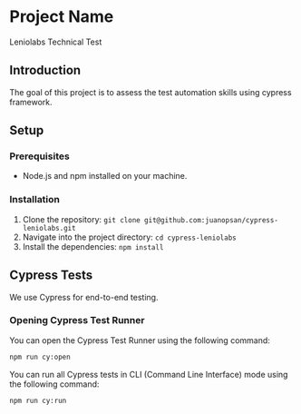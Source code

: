 # Project Name

Leniolabs Technical Test

## Introduction

The goal of this project is to assess the test automation skills using cypress framework.

## Setup

### Prerequisites

- Node.js and npm installed on your machine.

### Installation

1. Clone the repository: `git clone git@github.com:juanopsan/cypress-leniolabs.git`
2. Navigate into the project directory: `cd cypress-leniolabs`
3. Install the dependencies: `npm install`

## Cypress Tests

We use Cypress for end-to-end testing.

### Opening Cypress Test Runner

You can open the Cypress Test Runner using the following command:

```bash
npm run cy:open
```
You can run all Cypress tests in CLI (Command Line Interface) mode using the following command:

```bash
npm run cy:run
```